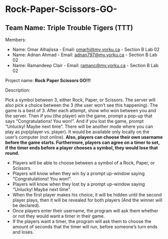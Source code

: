 # Rock-Paper-Scissors-GO-
## Team Name: Triple Trouble Tigers (TTT) ##


Members:
- Name: Omar Alhajissa - Email: omarhi@my.yorku.ca - Section B Lab 02 
- Name: Adnan Ahmad - Email: adnan797@my.yorku.ca - Section B Lab 02
- Name: Ramandeep Clair - Email: ramanc@my.yorku.ca - Section B Lab 02


Project name: **Rock Paper Scissors GO!!!**

Description:

Pick a symbol between 3, either Rock, Paper, or Scissors. The server will also pick a choice between the 3 (the user won’t see this happening). The game is a best of 3. After each attempt, show who won between you and the server. Then if you (the player) win the game, prompt a pop-up that says “Congratulations! You won!”. And if you lost the game, prompt “Unlucky! Maybe next time”. There will be another mode where you can play as pvp(player vs. player). It would be available only locally on the user’s computer (not online). **Also, players can choose their own username before the game starts. Furthermore, players can agree on a timer to set, if the timer ends before a player chooses a symbol, they would lose that round.**

- Players will be able to choose between a symbol of a Rock, Paper, or Scissors.
- Players will know when they win by a prompt up-window saying “Congratulations! You won!”.
- Players will know when they lost by a prompt up-window saying “Unlucky! Maybe next time”.
- When the first player makes his choice, it will be hidden until the second player plays, then it will be revealed for both players (And the winner will be declared). 
- Once players enter their username, the program will ask them whether or not they would want a timer in their game.
- If the players want a timer, the program will ask them to choose the amount of seconds that the timer will run, before someone’s turn ends and loses.

